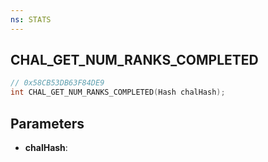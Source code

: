 ```yaml
---
ns: STATS
---
```

## CHAL_GET_NUM_RANKS_COMPLETED

```c
// 0x58CB53DB63F84DE9
int CHAL_GET_NUM_RANKS_COMPLETED(Hash chalHash);
```

## Parameters
* **chalHash**:
